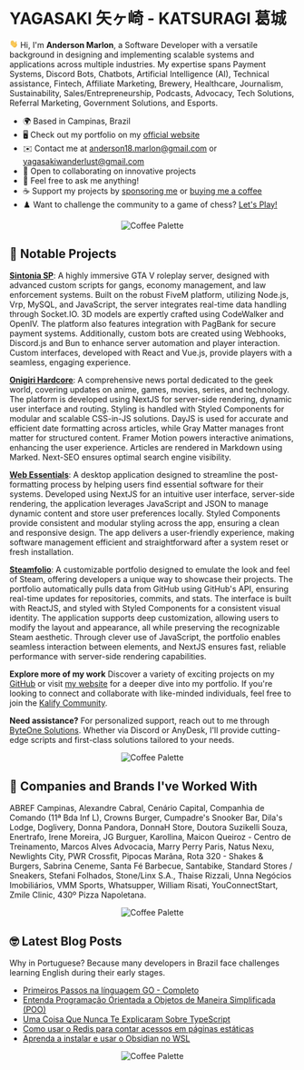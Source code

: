 # YAGASAKI 矢ヶ崎 - KATSURAGI 葛城

<img src="https://github.com/tairosonloa/tairosonloa/blob/main/assets/wave.gif?raw=true" width="15px"/> Hi, I'm **Anderson Marlon**, a Software Developer with a versatile background in designing and implementing scalable systems and applications across multiple industries. My expertise spans Payment Systems, Discord Bots, Chatbots, Artificial Intelligence (AI), Technical assistance, Fintech, Affiliate Marketing, Brewery, Healthcare, Journalism, Sustainability, Sales/Entrepreneurship, Podcasts, Advocacy, Tech Solutions, Referral Marketing, Government Solutions, and Esports.

- 🌍 Based in Campinas, Brazil
- 🖥️ Check out my portfolio on my [official website](http://yagasaki.vercel.app/about)
- ✉️ Contact me at [anderson18.marlon@gmail.com](mailto:anderson18.marlon@gmail.com) or [yagasakiwanderlust@gmail.com](mailto:yagasakiwanderlust@gmail.com)
- 🤝 Open to collaborating on innovative projects
- 💬 Feel free to ask me anything!
- ☕ Support my projects by [sponsoring me](https://github.com/sponsors/Yagasaki7K/) or [buying me a coffee](https://pixmeacoffee.vercel.app/yagasaki)
- ♟️ Want to challenge the community to a game of chess? [Let's Play!](https://github.com/Yagasaki7K/readme-chess)

<p align="center">
  <img src="https://github.com/Yagasaki7K/website-cafecomleite/assets/23272064/febb5104-0741-481a-9171-44ff1b2b3e26" alt="Coffee Palette" width="400" />
</p>

## 🚀 Notable Projects
[**Sintonia SP**](https://sintoniasp.vercel.app): A highly immersive GTA V roleplay server, designed with advanced custom scripts for gangs, economy management, and law enforcement systems. Built on the robust FiveM platform, utilizing Node.js, Vrp, MySQL, and JavaScript, the server integrates real-time data handling through Socket.IO. 3D models are expertly crafted using CodeWalker and OpenIV. The platform also features integration with PagBank for secure payment systems. Additionally, custom bots are created using Webhooks, Discord.js and Bun to enhance server automation and player interaction. Custom interfaces, developed with React and Vue.js, provide players with a seamless, engaging experience.

[**Onigiri Hardcore**](https://onigirihardcore.com.br/): A comprehensive news portal dedicated to the geek world, covering updates on anime, games, movies, series, and technology. The platform is developed using NextJS for server-side rendering, dynamic user interface and routing. Styling is handled with Styled Components for modular and scalable CSS-in-JS solutions. DayJS is used for accurate and efficient date formatting across articles, while Gray Matter manages front matter for structured content. Framer Motion powers interactive animations, enhancing the user experience. Articles are rendered in Markdown using Marked. Next-SEO ensures optimal search engine visibility.

[**Web Essentials**](https://webessentials.com.br/): A desktop application designed to streamline the post-formatting process by helping users find essential software for their systems. Developed using NextJS for an intuitive user interface, server-side rendering, the application leverages JavaScript and JSON to manage dynamic content and store user preferences locally. Styled Components provide consistent and modular styling across the app, ensuring a clean and responsive design. The app delivers a user-friendly experience, making software management efficient and straightforward after a system reset or fresh installation.

[**Steamfolio**](https://steamfolio.vercel.app/): A customizable portfolio designed to emulate the look and feel of Steam, offering developers a unique way to showcase their projects. The portfolio automatically pulls data from GitHub using GitHub's API, ensuring real-time updates for repositories, commits, and stats. The interface is built with ReactJS, and styled with Styled Components for a consistent visual identity. The application supports deep customization, allowing users to modify the layout and appearance, all while preserving the recognizable Steam aesthetic. Through clever use of JavaScript, the portfolio enables seamless interaction between elements, and NextJS ensures fast, reliable performance with server-side rendering capabilities.

**Explore more of my work**
Discover a variety of exciting projects on my [GitHub](https://github.com/yagasaki7k) or visit [my website](https://yagasaki.dev/about#projects) for a deeper dive into my portfolio. If you're looking to connect and collaborate with like-minded individuals, feel free to join the [Kalify Community](https://discord.gg/jhSepmE7nN).

**Need assistance?**
For personalized support, reach out to me through [ByteOne Solutions](https://byteone.vercel.app). Whether via Discord or AnyDesk, I'll provide cutting-edge scripts and first-class solutions tailored to your needs.

<p align="center">
  <img src="https://github.com/Yagasaki7K/website-cafecomleite/assets/23272064/febb5104-0741-481a-9171-44ff1b2b3e26" alt="Coffee Palette" width="400" />
</p>

## 📂 Companies and Brands I've Worked With

ABREF Campinas, Alexandre Cabral, Cenário Capital, Companhia de Comando (11ª Bda Inf L), Crowns Burger, Cumpadre's Snooker Bar, Dila's Lodge, Doglivery, Donna Pandora, DonnaH Store, Doutora Suzikelli Souza, Enertrafo, Irene Moreira, JG Burguer, Karollina, Maicon Queiroz - Centro de Treinamento, Marcos Alves Advocacia, Marry Perry Paris, Natus Nexu, Newlights City, PWR Crossfit, Pipocas Marãna, Rota 320 - Shakes & Burgers, Sabrina Ceneme, Santa Fé Barbecue, Santabike, Standard Stores / Sneakers, Stefani Folhados, Stone/Linx S.A., Thaise Rizzali, Unna Negócios Imobiliários, VMM Sports, Whatsupper, William Risati, YouConnectStart, Zmile Clinic, 430º Pizza Napoletana.

<p align="center">
  <img src="https://github.com/Yagasaki7K/website-cafecomleite/assets/23272064/febb5104-0741-481a-9171-44ff1b2b3e26" alt="Coffee Palette" width="400" />
</p>

## 🤓 Latest Blog Posts

Why in Portuguese? Because many developers in Brazil face challenges learning English during their early stages.

<!-- BLOG-POST-LIST:START -->
- [Primeiros Passos na línguagem GO - Completo](https://yagasaki.dev/article/primeiros-passos-na-linguagem-go)
- [Entenda Programação Orientada a Objetos de Maneira Simplificada &lpar;POO&rpar;](https://yagasaki.dev/article/entenda-programacao-orientada-a-objetos-de-maneira-simplificada)
- [Uma Coisa Que Nunca Te Explicaram Sobre TypeScript](https://yagasaki.dev/article/uma-coisa-que-nunca-te-explicaram-sobre-typescript)
- [Como usar o Redis para contar acessos em páginas estáticas](https://yagasaki.dev/article/como-usar-redis-para-contar-acessos)
- [Aprenda a instalar e usar o Obsidian no WSL](https://yagasaki.dev/article/instalando-obsidian-no-wsl)
<!-- BLOG-POST-LIST:END -->

<p align="center">
  <img src="https://github.com/Yagasaki7K/website-cafecomleite/assets/23272064/febb5104-0741-481a-9171-44ff1b2b3e26" alt="Coffee Palette" width="400" />
</p>
